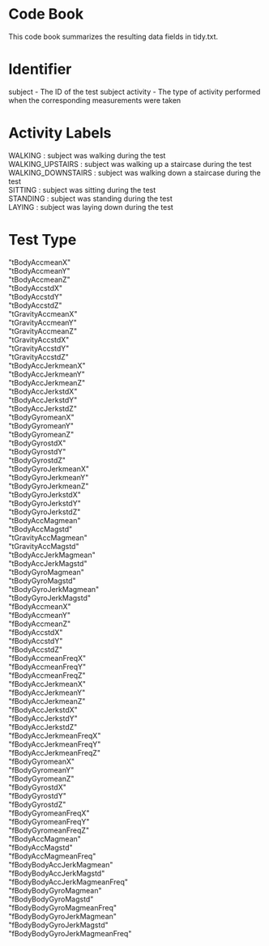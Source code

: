 <H1> Code Book </H1>

This code book summarizes the resulting data fields in tidy.txt.

<H1> Identifier </H1>

subject - The ID of the test subject
activity - The type of activity performed when the corresponding measurements were taken

<H1> Activity Labels </H1>
WALKING : subject was walking during the test</br>
WALKING_UPSTAIRS : subject was walking up a staircase during the test</br>
WALKING_DOWNSTAIRS : subject was walking down a staircase during the test</br>
SITTING : subject was sitting during the test</br>
STANDING : subject was standing during the test</br>
LAYING : subject was laying down during the test</br>

<H1>Test Type </H1>
"tBodyAccmeanX" </br>
"tBodyAccmeanY" </br>
"tBodyAccmeanZ" </br>
"tBodyAccstdX" </br>
"tBodyAccstdY" </br>
"tBodyAccstdZ" </br>
"tGravityAccmeanX" </br>
"tGravityAccmeanY" </br>
"tGravityAccmeanZ" </br>
"tGravityAccstdX" </br>
"tGravityAccstdY" </br>
"tGravityAccstdZ" </br>
"tBodyAccJerkmeanX" </br>
"tBodyAccJerkmeanY" </br>
"tBodyAccJerkmeanZ" </br>
"tBodyAccJerkstdX" </br>
"tBodyAccJerkstdY" </br>
"tBodyAccJerkstdZ" </br>
"tBodyGyromeanX" </br>
"tBodyGyromeanY" </br>
"tBodyGyromeanZ" </br>
"tBodyGyrostdX" </br>
"tBodyGyrostdY" </br>
"tBodyGyrostdZ" </br>
"tBodyGyroJerkmeanX" </br>
"tBodyGyroJerkmeanY" </br>
"tBodyGyroJerkmeanZ" </br>
"tBodyGyroJerkstdX" </br>
"tBodyGyroJerkstdY" </br>
"tBodyGyroJerkstdZ" </br>
"tBodyAccMagmean" </br>
"tBodyAccMagstd" </br>
"tGravityAccMagmean" </br>
"tGravityAccMagstd" </br>
"tBodyAccJerkMagmean" </br>
"tBodyAccJerkMagstd" </br>
"tBodyGyroMagmean" </br>
"tBodyGyroMagstd" </br>
"tBodyGyroJerkMagmean" </br>
"tBodyGyroJerkMagstd" </br>
"fBodyAccmeanX" </br>
"fBodyAccmeanY" </br>
"fBodyAccmeanZ" </br>
"fBodyAccstdX" </br>
"fBodyAccstdY" </br>
"fBodyAccstdZ" </br>
"fBodyAccmeanFreqX" </br>
"fBodyAccmeanFreqY" </br>
"fBodyAccmeanFreqZ" </br>
"fBodyAccJerkmeanX" </br>
"fBodyAccJerkmeanY" </br>
"fBodyAccJerkmeanZ" </br>
"fBodyAccJerkstdX" </br>
"fBodyAccJerkstdY" </br>
"fBodyAccJerkstdZ" </br>
"fBodyAccJerkmeanFreqX" </br>
"fBodyAccJerkmeanFreqY" </br>
"fBodyAccJerkmeanFreqZ" </br>
"fBodyGyromeanX" </br>
"fBodyGyromeanY" </br>
"fBodyGyromeanZ" </br>
"fBodyGyrostdX" </br>
"fBodyGyrostdY" </br>
"fBodyGyrostdZ" </br>
"fBodyGyromeanFreqX" </br>
"fBodyGyromeanFreqY" </br>
"fBodyGyromeanFreqZ" </br>
"fBodyAccMagmean" </br>
"fBodyAccMagstd" </br>
"fBodyAccMagmeanFreq" </br>
"fBodyBodyAccJerkMagmean" </br>
"fBodyBodyAccJerkMagstd" </br>
"fBodyBodyAccJerkMagmeanFreq" </br>
"fBodyBodyGyroMagmean" </br>
"fBodyBodyGyroMagstd" </br>
"fBodyBodyGyroMagmeanFreq" </br>
"fBodyBodyGyroJerkMagmean" </br>
"fBodyBodyGyroJerkMagstd" </br>
"fBodyBodyGyroJerkMagmeanFreq"</br>
